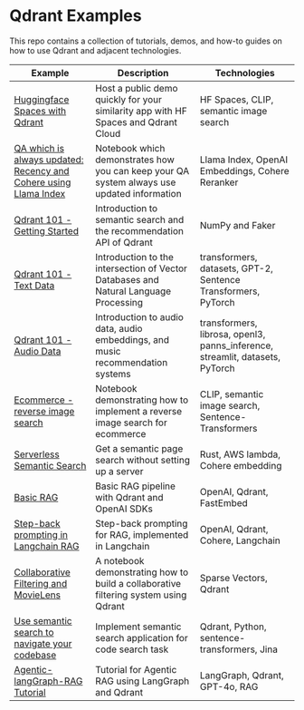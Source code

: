 # Qdrant Examples

This repo contains a collection of tutorials, demos, and how-to guides on how to use Qdrant and adjacent technologies.

| Example                                                                                   | Description                                                                                | Technologies                                                                 |
|-------------------------------------------------------------------------------------------|--------------------------------------------------------------------------------------------|------------------------------------------------------------------------------|
| [Huggingface Spaces with Qdrant](./hf-spaces-with-qdrant)                                 | Host a public demo quickly for your similarity app with HF Spaces and Qdrant Cloud         | HF Spaces, CLIP, semantic image search                                       |
| [QA which is always updated: Recency and Cohere using Llama Index](./llama_index_recency) | Notebook which demonstrates how you can keep your QA system always use updated information | Llama Index, OpenAI Embeddings, Cohere Reranker                              |
| [Qdrant 101 - Getting Started](./qdrant_101_getting_started)                              | Introduction to semantic search and the recommendation API of Qdrant                       | NumPy and Faker                                                              |
| [Qdrant 101 - Text Data](./qdrant_101_text_data)                                          | Introduction to the intersection of Vector Databases and Natural Language Processing       | transformers, datasets, GPT-2, Sentence Transformers, PyTorch                |
| [Qdrant 101 - Audio Data](./qdrant_101_audio_data)                                        | Introduction to audio data, audio embeddings, and music recommendation systems             | transformers, librosa, openl3, panns_inference, streamlit, datasets, PyTorch |
| [Ecommerce - reverse image search](./ecommerce_reverse_image_search)                      | Notebook demonstrating how to implement a reverse image search for ecommerce               | CLIP, semantic image search, Sentence-Transformers                           |
| [Serverless Semantic Search](./lambda-search)                                             | Get a semantic page search without setting up a server                                     | Rust, AWS lambda, Cohere embedding                                           |
| [Basic RAG](./rag-openai-qdrant)                                                          | Basic RAG pipeline with Qdrant and OpenAI SDKs                                             | OpenAI, Qdrant, FastEmbed                                                    |
| [Step-back prompting in Langchain RAG](./langchain-qdrant-step-back-prompting)            | Step-back prompting for RAG, implemented in Langchain                                      | OpenAI, Qdrant, Cohere, Langchain                                            |
| [Collaborative Filtering and MovieLens](./sparse-vectors-movies-reco)                     | A notebook demonstrating how to build a collaborative filtering system using Qdrant        | Sparse Vectors, Qdrant                                                       |
| [Use semantic search to navigate your codebase](./code-search/)                           | Implement semantic search application for code search task                                 | Qdrant, Python, sentence-transformers, Jina                                  |
| [Agentic-langGraph-RAG Tutorial](./Agentic-langGraph-RAG/Agentic_PDF_RAG.ipynb)           | Tutorial for Agentic RAG using LangGraph and Qdrant                                        | LangGraph, Qdrant, GPT-4o, RAG                                                   |


